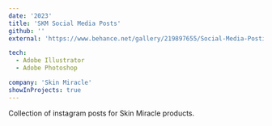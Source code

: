 ```yaml
---
date: '2023'
title: 'SKM Social Media Posts'
github: ''
external: 'https://www.behance.net/gallery/219897655/Social-Media-Postings'

tech:
  - Adobe Illustrator
  - Adobe Photoshop

company: 'Skin Miracle'
showInProjects: true
---
```


Collection of instagram posts for Skin Miracle products.
